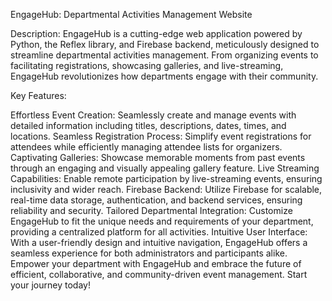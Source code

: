 EngageHub: Departmental Activities Management Website 

Description:
EngageHub is a cutting-edge web application powered by Python, the Reflex library, and Firebase backend, meticulously designed to streamline departmental activities management. From organizing events to facilitating registrations, showcasing galleries, and live-streaming, EngageHub revolutionizes how departments engage with their community.

Key Features:

Effortless Event Creation: Seamlessly create and manage events with detailed information including titles, descriptions, dates, times, and locations.
Seamless Registration Process: Simplify event registrations for attendees while efficiently managing attendee lists for organizers.
Captivating Galleries: Showcase memorable moments from past events through an engaging and visually appealing gallery feature.
Live Streaming Capabilities: Enable remote participation by live-streaming events, ensuring inclusivity and wider reach.
Firebase Backend: Utilize Firebase for scalable, real-time data storage, authentication, and backend services, ensuring reliability and security.
Tailored Departmental Integration: Customize EngageHub to fit the unique needs and requirements of your department, providing a centralized platform for all activities.
Intuitive User Interface: With a user-friendly design and intuitive navigation, EngageHub offers a seamless experience for both administrators and participants alike.
Empower your department with EngageHub and embrace the future of efficient, collaborative, and community-driven event management. Start your journey today!
